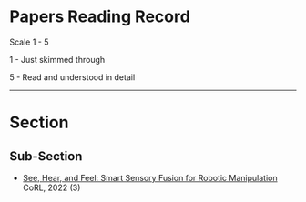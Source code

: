# Papers Reading Record

Scale 1 - 5

 1 - Just skimmed through
 
 5 - Read and understood in detail

----------------------------------------

# Section

## Sub-Section
- [See, Hear, and Feel: Smart Sensory Fusion for Robotic Manipulation](https://arxiv.org/pdf/2212.03858.pdf) CoRL, 2022 (3)
